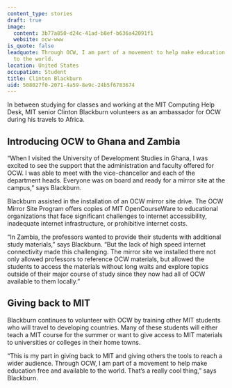 ```yaml
---
content_type: stories
draft: true
image:
  content: 3b77a850-d24c-41ad-b8ef-b636a42091f1
  website: ocw-www
is_quote: false
leadquote: Through OCW, I am part of a movement to help make education free and available
  to the world.
location: United States
occupation: Student
title: Clinton Blackburn
uid: 508027f0-2071-4a59-8e9c-24b5f6783674
---
```

In between studying for classes and working at the MIT Computing Help Desk, MIT senior Clinton Blackburn volunteers as an ambassador for OCW during his travels to Africa.

## **Introducing OCW to Ghana and Zambia**

“When I visited the University of Development Studies in Ghana, I was excited to see the support that the administration and faculty offered for OCW. I was able to meet with the vice-chancellor and each of the department heads. Everyone was on board and ready for a mirror site at the campus,” says Blackburn.

Blackburn assisted in the installation of an OCW mirror site drive. The OCW Mirror Site Program offers copies of MIT OpenCourseWare to educational organizations that face significant challenges to internet accessibility, inadequate internet infrastructure, or prohibitive internet costs.

“In Zambia, the professors wanted to provide their students with additional study materials,” says Blackburn. “But the lack of high speed internet connectivity made this challenging. The mirror site we installed there not only allowed professors to reference OCW materials, but allowed the students to access the materials without long waits and explore topics outside of their major course of study since they now had all of OCW available to them locally.”

## **Giving back to MIT**

Blackburn continues to volunteer with OCW by training other MIT students who will travel to developing countries. Many of these students will either teach a MIT course for the summer or want to give access to MIT materials to universities or colleges in their home towns.

“This is my part in giving back to MIT and giving others the tools to reach a wider audience. Through OCW, I am part of a movement to help make education free and available to the world. That’s a really cool thing,” says Blackburn.
